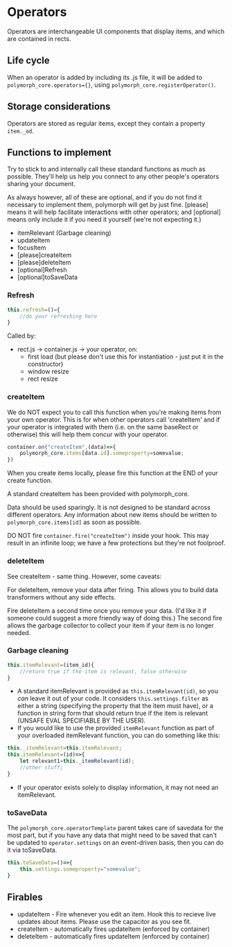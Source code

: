 # Operators
Operators are interchangeable UI components that display items, and which are contained in rects. 

## Life cycle
When an operator is added by including its .js file, it will be added to `polymorph_core.operators={}`, using `polymorph_core.registerOperator()`.

## Storage considerations
Operators are stored as regular items, except they contain a property `item._od`.
## Functions to implement
Try to stick to and internally call these standard functions as much as possible. They'll help us help you connect to any other people's operators sharing your document.

As always however, all of these are optional, and if you do not find it necessary to implement them, polymorph will get by just fine. [please] means it will help facilitate interactions with other operators; and [optional] means only include it if you need it yourself (we're not expecting it.)
- itemRelevant (Garbage cleaning)
- updateItem
- focusItem
- [please]createItem 
- [please]deleteItem
- [optional]Refresh
- [optional]toSaveData
### Refresh
```javascript
this.refresh=()={
    //do your refreshing here
}
```
Called by:
- rect.js -> container.js -> your operator, on:
    - first load (but please don't use this for instantiation - just put it in the constructor)
    - window resize
    - rect resize
### createItem
We do NOT expect you to call this function when you're making items from your own operator. This is for when other operators call 'createItem' and if your operator is integrated with them (i.e. on the same baseRect or otherwise) this will help them concur with your operator.
```javascript
container.on("createItem",(data)=>{
    polymorph_core.items[data.id].someproperty=somevalue;
})
```
When you create items locally, please fire this function at the END of your create function. 

A standard createItem has been provided with polymorph_core.

Data should be used sparingly. It is not designed to be standard across different operators. Any information about new items should be written to `polymorph_core.items[id]` as soon as possible.

DO NOT fire `container.fire("createItem")` inside your hook. This may result in an infinite loop; we have a few protections but they're not foolproof.
### deleteItem
See createItem - same thing. However, some caveats:

For deleteItem, remove your data after firing. This allows you to build data transformers without any side effects.

Fire deleteItem a second time once you remove your data. (I'd like it if someone could suggest a more friendly way of doing this.) The second fire allows the garbage collector to collect your item if your item is no longer needed.

### Garbage cleaning
```javascript
this.itemRelevant=(item_id){
    //return true if the item is relevant, false otherwise
}
```
- A standard itemRelevant is provided as `this.itemRelevant(id)`, so you _can_ leave it out of your code. It considers `this.settings.filter` as either a string (specifying the property that the item must have), or a function in string form that should return true if the item is relevant (UNSAFE EVAL SPECIFIABLE BY THE USER).
- If you would like to use the provided `itemRelevant` function as part of your overloaded itemRelevant function, you can do something like this:
```javascript
this._itemRelevant=this.itemRelevant;
this.itemRelevant=(id)=>{
    let relevant1=this._itemRelevant(id);
    //other stuff;
}
```
- If your operator exists solely to display information, it may not need an itemRelevant.
### toSaveData
The `polymorph_core.operatorTemplate` parent takes care of savedata for the most part, but if you have any data that might need to be saved that can't be updated to `operator.settings` on an event-driven basis, then you can do it via toSaveData.
```javascript
this.toSaveData=()=>{
    this.settings.someproperty="somevalue";
}
```
## Firables
- updateItem - Fire whenever you edit an item. Hook this to recieve live updates about items. Please use the capacitor as you see fit.
- createItem - automatically fires updateItem (enforced by container)
- deleteItem - automatically fires updateItem (enforced by container)